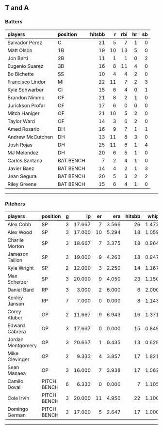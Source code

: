 ## T and A

### Batters

 
|players          |position  | hitsbb|  r| rbi| hr| sb| 
|:----------------|:---------|------:|--:|---:|--:|--:| 
|Salvador Perez   |C         |     21|  5|   7|  1|  0| 
|Matt Olson       |1B        |     19| 10|  13|  5|  0| 
|Jon Berti        |2B        |     11|  1|   1|  0|  2| 
|Eugenio Suarez   |3B        |     16|  8|  11|  4|  0| 
|Bo Bichette      |SS        |     10|  4|   4|  2|  0| 
|Francisco Lindor |MI        |     22| 11|   7|  2|  3| 
|Kyle Schwarber   |CI        |     15|  6|   4|  0|  1| 
|Brandon Nimmo    |OF        |     21|  8|   2|  1|  0| 
|Jurickson Profar |OF        |     17|  6|   0|  0|  0| 
|Mitch Haniger    |OF        |     21| 10|   5|  2|  0| 
|Taylor Ward      |OF        |     14|  3|   6|  2|  0| 
|Amed Rosario     |DH        |     16|  9|   7|  1|  1| 
|Andrew McCutchen |DH        |     13| 11|   8|  3|  0| 
|Josh Rojas       |DH        |     25| 11|   6|  1|  4| 
|MJ Melendez      |DH        |     20|  6|   5|  1|  0| 
|Carlos Santana   |BAT BENCH |      7|  2|   4|  1|  0| 
|Javier Baez      |BAT BENCH |     14|  4|   2|  1|  3| 
|Jean Segura      |BAT BENCH |     20|  5|   3|  2|  2| 
|Riley Greene     |BAT BENCH |     15|  6|   4|  1|  0| 

* * *

### Pitchers

 
|players           |position    |  g|     ip| er|   era| hitsbb|  whip| so|  w| sv| 
|:-----------------|:-----------|--:|------:|--:|-----:|------:|-----:|--:|--:|--:| 
|Alex Cobb         |SP          |  3| 17.667|  7| 3.566|     26| 1.472| 15|  1|  0| 
|Alex Wood         |SP          |  3| 17.000| 10| 5.294|     18| 1.059| 17|  1|  0| 
|Charlie Morton    |SP          |  3| 18.667|  7| 3.375|     18| 0.964| 30|  1|  0| 
|Jameson Taillon   |SP          |  3| 19.000|  9| 4.263|     18| 0.947| 15|  1|  0| 
|Kyle Wright       |SP          |  2| 12.000|  3| 2.250|     14| 1.167| 12|  2|  0| 
|Max Scherzer      |SP          |  3| 20.000|  9| 4.050|     23| 1.150| 17|  1|  0| 
|Daniel Bard       |RP          |  3|  3.000|  2| 6.000|      6| 2.000|  5|  0|  2| 
|Kenley Jansen     |RP          |  7|  7.000|  0| 0.000|      8| 1.143|  9|  0|  5| 
|Corey Kluber      |OP          |  2| 11.667|  9| 6.943|     16| 1.371| 12|  0|  0| 
|Edward Cabrera    |OP          |  3| 17.667|  0| 0.000|     15| 0.849| 20|  2|  0| 
|Jordan Montgomery |OP          |  3| 20.667|  1| 0.435|     13| 0.629| 23|  3|  0| 
|Mike Clevinger    |OP          |  2|  9.333|  4| 3.857|     17| 1.821|  4|  1|  0| 
|Sean Manaea       |OP          |  3| 16.000|  7| 3.938|     17| 1.062| 14|  1|  0| 
|Camilo Doval      |PITCH BENCH |  6|  6.333|  0| 0.000|      7| 1.105|  5|  1|  3| 
|Cole Irvin        |PITCH BENCH |  3| 20.000| 11| 4.950|     22| 1.100|  9|  0|  0| 
|Domingo German    |PITCH BENCH |  3| 17.000|  5| 2.647|     17| 1.000| 13|  1|  0| 


* * *



